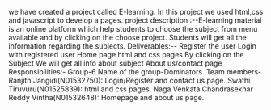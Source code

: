 we have created a project called E-learning. In this project we used html,css and javascript to develop a pages. 
project description :--E-learning material is an online platform which help students to choose the subject from menu available and by clicking on the choose project. 
Students will get all the information regarding the subjects. 
Deliverables:-- Register the user Login with registered user Home page html and css pages By clicking on the Subject We will get all info about subject About us/contact page 
Responsibilities:- 
Group-6 
Name of the group-Dominators. 
Team members- 
Ranjith Jangidi(N01532750): Login/Register and contact us page. 
Swathi Tiruvuru(N01525839): html and css pages. 
Naga Venkata Chandrasekhar Reddy Vintha(N01532648): Homepage and about us page.
